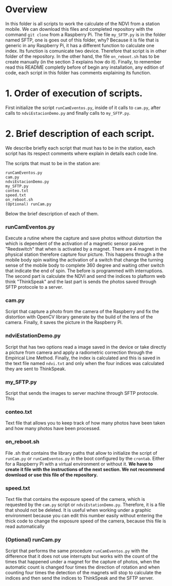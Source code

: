 # Overview
In this folder is all scripts to work the calculate of the NDVI from a station mobile. We can download this files and completed repository with the command `git clone` from a Raspberry Pi. The file `my_SFTP.py` is in the folder named SFTP, one is goes out of this folder, why? Because it is file that is generic in any Raspberry Pi, it has a different function to calculate one index. Its function is comunicate two device. Therefore that script is in other folder of the repository. In the other hand, the file `on_reboot.sh` has to be create manually (in the section 3 explains how do it). Finally, to remember read this README completly before of begin any installation, any edition of code, each script in this folder has comments explaining its function.

# 1. Order of execution of scripts.

First initialize the script `runCamEventos.py`, inside of it calls to `cam.py`, after calls to `ndviEstacionDemo.py` and finally calls to `my_SFTP.py`. 

# 2. Brief description of each script.
We describe briefly each script that must has to be in the station, each script has its respect comments where explain in details each  code line.

The scripts that must to be in the station are:
```
runCamEventos.py
cam.py
ndviEstacionDemo.py
my_SFTP.py
conteo.txt
speed.txt
on_reboot.sh
(Optional) runCam.py
```

Below the brief description of each of them.

### runCamEventos.py
Execute a rutine where the capture and save photos without distortion the which is dependent of the activation of a magnetic sensor pasive "Reedswitch" that when is activated by a magnet. There are 4 magnet in the physical station therefore capture four picture. This happens through a the mobile body spin waiting the activation of a switch that change the turning sense of the mobile body to complete 360 degree and waiting other switch that indicate the end of spin. The before is programmed with interruptions. The second part is calculate the NDVI and send the indices to plaftorm web think "ThinkSpeak" and the last part is sends the photos saved through SFTP protocole to a server.

### cam.py
Script that capture a photo from the camera of the Raspberry and fix the distortion with OpenCV library generate by the build of the lens of the camera. Finally, it saves the picture in the Raspberry Pi. 

### ndviEstationDemo.py
Script that has two options read a image saved in the device or take directly a picture from camera and apply a radiometric correction through the Empirical Line Method. Finally, the index is calculated and this is saved in the text file named `ndvi.txt` and only when the four indices was calculated they are sent to ThinkSpeak.

### my_SFTP.py
Script that sends the images to server machine through SFTP protocole. This 

### conteo.txt
Text file that allows you to keep track of how many photos have been taken and how many photos have been processed.

### on_reboot.sh
File .sh that contains the library paths that allow to initialize the script of `runCam.py` or `runCamEventos.py` in the boot configured by the `crontab`. Either for a Raspberry Pi with a virtual environment or without it. **We have to create it file with the instructions of the next section. We not recommend download or use this file of the repository.**

### speed.txt
Text file that contains the exposure speed of the camera, which is requested by the `cam.py` script or `ndviEstationDemo.py`. Therefore, it is a file that should not be deleted. It is useful when working under a graphic environment because you can edit this number easily without entering the thick code to change the exposure speed of the camera, because this file is read automatically

### (Optional) runCam.py
Script that performs the same procedure `runCamEventos.py` with the difference that it does not use interrupts but works with the count of the times that happened under a magnet for the capture of photos, when the automatic count is changed four times the direction of rotation and when counting four times the detection of the magnets will stop to calculate the indices and then send the indices to ThinkSpeak and the SFTP server.


